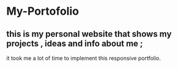 # My-Portofolio
## this is my personal website that shows my projects , ideas and info about me ;
it took me a lot of time to implement this responsive portfolio.
